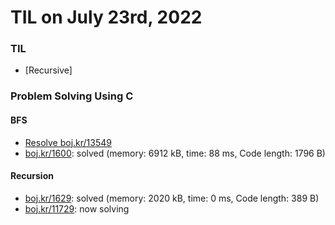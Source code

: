 # **TIL on July 23rd, 2022**
### TIL
- [Recursive]

### Problem Solving Using C
#### BFS
- [Resolve boj.kr/13549](../../../Problem%20Solving/boj/Breadth%20first%20search/13549-re-07-24-2022.cpp)
- [boj.kr/1600](../../../Problem%20Solving/boj/Breadth%20first%20search/1600-07-24-2022.cpp): solved (memory: 6912 kB, time: 88 ms, Code length: 1796 B)

#### Recursion
- [boj.kr/1629](../../../Problem%20Solving/boj/Recursion/1629-07-24-2022.cpp): solved (memory: 2020 kB, time: 0 ms, Code length: 389 B)
- [boj.kr/11729](../../../Problem%20Solving/boj/Recursion/11729-07-24-2022.cpp): now solving
